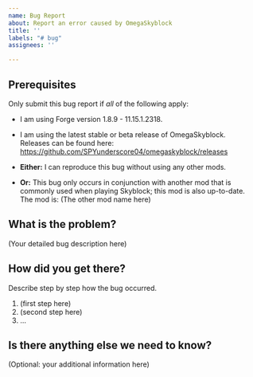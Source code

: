 ```yaml
---
name: Bug Report
about: Report an error caused by OmegaSkyblock
title: ''
labels: "# bug"
assignees: ''

---
```


Prerequisites
-------------

Only submit this bug report if *all* of the following apply:

- I am using Forge version 1.8.9 - 11.15.1.2318.

- I am using the latest stable or beta release of OmegaSkyblock.  
  Releases can be found here: https://github.com/SPYunderscore04/omegaskyblock/releases

- __Either:__ I can reproduce this bug without using any other mods.

- __Or:__ This bug only occurs in conjunction with another mod that is commonly used when playing Skyblock; this mod is also up-to-date. The mod is: (The other mod name here)



What is the problem?
--------------------

(Your detailed bug description here)



How did you get there?
----------------------

Describe step by step how the bug occurred.

1. (first step here)
2. (second step here)
3. ...



Is there anything else we need to know?
---------------------------------------

(Optional: your additional information here)
